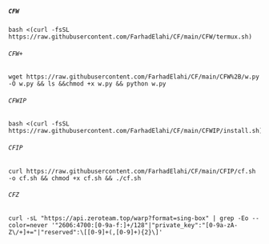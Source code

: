 ##### `CFW`
```
bash <(curl -fsSL https://raw.githubusercontent.com/FarhadElahi/CF/main/CFW/termux.sh)
```
###### `CFW+`
```
wget https://raw.githubusercontent.com/FarhadElahi/CF/main/CFW%2B/w.py -O w.py && ls &&chmod +x w.py && python w.py
```
###### `CFWIP`
```
bash <(curl -fsSL https://raw.githubusercontent.com/FarhadElahi/CF/main/CFWIP/install.sh)
```
###### `CFIP`
```
curl https://raw.githubusercontent.com/FarhadElahi/CF/main/CFIP/cf.sh -o cf.sh && chmod +x cf.sh && ./cf.sh
```
###### `CFZ`
```
curl -sL "https://api.zeroteam.top/warp?format=sing-box" | grep -Eo --color=never '"2606:4700:[0-9a-f:]+/128"|"private_key":"[0-9a-zA-Z\/+]+="|"reserved":\[[0-9]+(,[0-9]+){2}\]'
```
